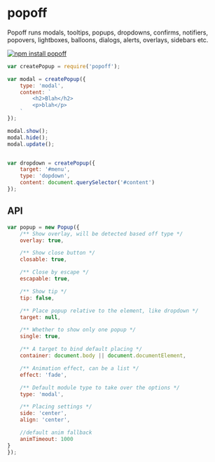 # popoff

Popoff runs modals, tooltips, popups, dropdowns, confirms, notifiers, popovers, lightboxes, balloons, dialogs, alerts, overlays, sidebars etc.


[![npm install popoff](https://nodei.co/npm/popoff.png?mini=true)](https://npmjs.org/package/popoff/)


```js
var createPopup = require('popoff');

var modal = createPopup({
	type: 'modal',
	content: `
		<h2>Blah</h2>
		<p>blah</p>
	`
});

modal.show();
modal.hide();
modal.update();


var dropdown = createPopup({
	target: '#menu',
	type: 'dopdown',
	content: document.querySelector('#content')
});
```

## API

```js
var popup = new Popup({
	/** Show overlay, will be detected based off type */
	overlay: true,

	/** Show close button */
	closable: true,

	/** Close by escape */
	escapable: true,

	/** Show tip */
	tip: false,

	/** Place popup relative to the element, like dropdown */
	target: null,

	/** Whether to show only one popup */
	single: true,

	/** A target to bind default placing */
	container: document.body || document.documentElement,

	/** Animation effect, can be a list */
	effect: 'fade',

	/** Default module type to take over the options */
	type: 'modal',

	/** Placing settings */
	side: 'center',
	align: 'center',

	//default anim fallback
	animTimeout: 1000
}
});
```
